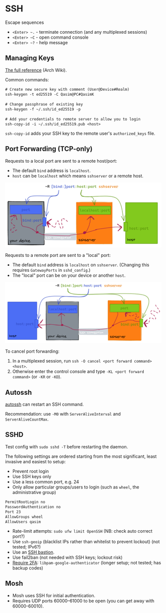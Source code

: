 # SSH

Escape sequences

* `<Enter> ~.` - terminate connection (and any multiplexed sessions)
* `<Enter> ~C` - open command console
* `<Enter> ~?` - help message

## Managing Keys

[The full reference](https://wiki.archlinux.org/index.php/SSH_keys "Arch Linux Wiki") \(Arch Wiki\).

Common commands:

```
# Create new secure key with comment (User@Device#Realm)
ssh-keygen -t ed25519 -C Qasim@PC#QasimK

# Change passphrase of existing key
ssh-keygen -f ~/.ssh/id_ed25519 -p

# Add your credentials to remote server to allow you to login
ssh-copy-id -i ~/.ssh/id_ed25519.pub <host>
```

`ssh-copy-id` adds your SSH key to the remote user's `authorized_keys` file.

## Port Forwarding (TCP-only)

Requests to a local port are sent to a remote host/port:

* The default `bind` address is `localhost`.
* `host` can be `localhost` which means `sshserver` or a remote host.

![](./ssh-local-forward.png "SSH Local Forwarding Diagram")

Requests to a remote port are sent to a "local" port:

* The default `bind` address is `localhost` on `sshserver`.
  (Changing this requires `GatewayPorts` in `sshd_config`.)
* The "local" port can be on your device or another `host`.

![](./ssh-remote-forward.png "SSH Local Forwarding Diagram")

To cancel port forwarding:

1. In a multiplexed session, run `ssh -O cancel <port forward command> <host>`.
2. Otherwise enter the control console and type `-KL <port forward command>`
   (or `-KR` or `-KD`).

## Autossh

[autossh](https://github.com/halida/autossh) can restart an SSH command.

Recommendation: use `-M0` with `ServerAliveInterval` and `ServerAliveCountMax`.

## SSHD

Test config with `sudo sshd -T` before restarting the daemon.

The following settings are ordered starting from the most significant, least invasive and easiest to setup:

* Prevent root login
* Use SSH keys only
* Use a less common port, e.g. 24
* Only allow particular groups/users to login \(such as `wheel`, the administrative group\)

```
PermitRootLogin no
PasswordAuthentication no
Port 23
AllowGroups wheel
AllowUsers qasim
```

* Rate-limit attempts: `sudo ufw limit OpenSSH`  \(NB: check auto correct port?\)
* Use `ssh-geoip` \(blacklist IPs rather than whitelist to prevent lockout\) \(not tested; IPv6?\)
* Use an [SSH bastion](https://blog.scottlowe.org/2016/09/13/ssh-bastion-host-follow-up/).
* Use fail2ban \(not needed with SSH keys; lockout risk\)
* [Require 2FA](http://www.justgohome.co.uk/blog/2013/07/better-two-factor-ssh-authentication-on-ubuntu.html): `libpam-google-authenticator` \(longer setup; not tested; has backup codes\)

## Mosh

* Mosh uses SSH for initial authentication.
* Requires UDP ports 60000–61000 to be open \(you can get away with 60000-60010\).



